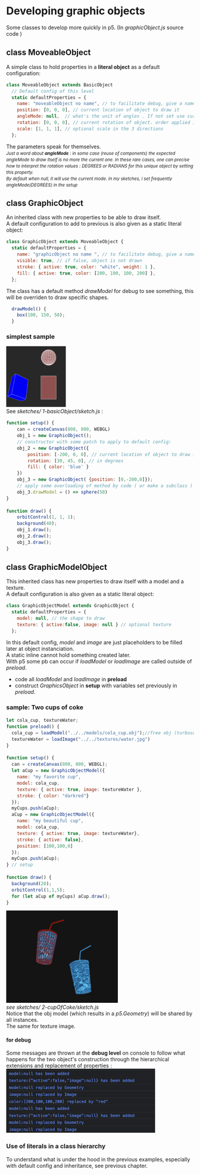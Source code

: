# Developing graphic objects 
Some classes to develop more quickly in p5. 
(In *graphicObject.js* source code )
## class MoveableObject 
A simple class to hold properties in a **literal object** as a default configuration: 
``` javascript 
class MoveableObject extends BasicObject
  // Default config of this level
  static defaultProperties = {
    name: "moveableObject no name", // to facilitate debug, give a name to your objects
    position: [0, 0, 0], // current location of object to draw it
    angleMode: null,  // what's the unit of angles . If not set use current p5 angleMode 
    rotation: [0, 0, 0], // current rotation of object. order applied is: rotateX, then Y , then Z
    scale: [1, 1, 1], // optional scale in the 3 directions
  };
  ```  
  The parameters speak for themselves.  
  <small> *Just a word about **angleMode** : in some case (reuse of components) the expected *angleMode* to draw itself is no more the current one. In these rare cases, one can precise how to interpret the rotation values : DEGREES or RADIANS for this unique object by setting this property.   
  By default when null, it will use the current mode. 
  In my sketches, i set frequently *angleMode(DEGREES)* in the setup*  </small>

## class GraphicObject
An inherited class with new properties to be able to draw itself.  
A default configuration to add to previous is also given as a static literal object:    
```javascript 
class GraphicObject extends MoveableObject {
  static defaultProperties = {
    name: "graphicObject no name ", // to facilitate debug, give a name to your objects
    visible: true, // if false, object is not drawn
    stroke: { active: true, color: "white", weight: 1 },
    fill: { active: true, color: [200, 100, 100, 200] },
  };
``` 
The class has a default method *drawModel* for debug to see something, this will be overriden to draw specific shapes.  
``` javascript   
  drawModel() {
    box(100, 150, 50);
  }   
```
### simplest sample 
  
<img src = "../img/forDoc/threeObjects.png"  width = 160></img>   
See *sketches/ 1-basicObject/sketch.js* :   

```javascript 
function setup() {
    can = createCanvas(800, 800, WEBGL)
    obj_1 = new GraphicObject();
    // constructor with some patch to apply to default config:
    obj_2 = new GraphicObject({
        position: [-200, 0, 0], // current location of object to draw it
        rotation: [30, 45, 0], // in degrees
        fill: { color: 'blue' }
    })
    obj_3 = new GraphicObject( {position: [0,-200,0]});
    // apply some overloading of method by code ( or make a subclass )
    obj_3.drawModel = () => sphere(50)
}

function draw() {
    orbitControl(1, 1, 1);
    background(40);
    obj_1.draw();
    obj_2.draw();
    obj_3.draw();
}
``` 
## class GraphicModelObject 
This inherited class has new properties to draw itself with a model and a texture.  
A default configuration is also given as a static literal object:  
```javascript
class GraphicObjectModel extends GraphicObject {
  static defaultProperties = {
    model: null, // the shape to draw
    texture: { active:false, image: null } // optional texture
  };
```
In this default config, *model* and *image* are just placeholders to be filled later at object instanciation.   
A static inline cannot hold something created later.   
With p5 some pb can occur if *loadModel* or *loadImage* are called outside of *preload*.   
  - code all *loadModel* and *loadImage* in **preload** 
  - construct *GraphicsObject* in **setup** with variables set previously in *preload*. 
### sample: Two cups of coke 

```javascript 
let cola_cup, textureWater;
function preload() {
  cola_cup = loadModel("../../models/cola_cup.obj");//free obj (turbosquid.com author:rozenkrantz)
  textureWater = loadImage("../../textures/water.jpg")
}

function setup() {
  can = createCanvas(800, 800, WEBGL);
  let aCup = new GraphicObjectModel({
    name: "my favorite cup",
    model: cola_cup,
    texture: { active: true, image: textureWater },
    stroke: { color: "darkred"}
  });
  myCups.push(aCup);
  aCup = new GraphicObjectModel({
    name: "my beautiful cup",
    model: cola_cup,
    texture: { active: true, image: textureWater},
    stroke: { active: false},
    position: [100,100,0]
  });
  myCups.push(aCup);
} // setup

function draw() {
  background(20);
  orbitControl(1,1,5);
  for (let aCup of myCups) aCup.draw();
}
```
<img src = "../img/forDoc/twoCups.png" width = "300"></img>   
*see sketches/ 2-cupOfCoke/sketch.js*  
Notice that the obj model (which results in a *p5.Geometry*) will be shared by all instances.   
The same for texture image.  
#### for debug 
Some messages are thrown at the **debug level** on console to follow what happens for the two object's construction through the hierarchical extensions and replacement of properties :    
<img src = "../img/forDoc/verboseSample.png" width = "400"></img>   

### Use of literals in a class hierarchy 
To understand what is under the hood in the previous examples, especially with default config and inheritance, see previous chapter. 